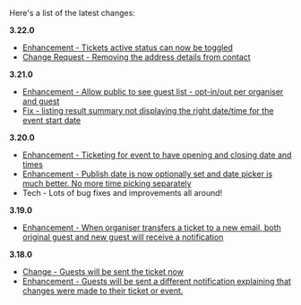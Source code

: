 Here's a list of the latest changes:

**3.22.0**

- [Enhancement - Tickets active status can now be toggled](https://trello.com/c/FZlTCdIM/599-tickets-should-have-isactive-flag-to-allow-organisers-to-hide-some-tickets)
- [Change Request - Removing the address details from contact](https://trello.com/c/h7sUy8q6/600-remove-the-contact-us-address-details-there-s-no-need-for-that-at-the-moment)


**3.21.0**

- [Enhancement - Allow public to see guest list - opt-in/out per organiser and guest](https://trello.com/c/qN6hBEV4/588-events-allow-public-to-see-guest-list-opt-in-out-per-organiser-and-guest)
- [Fix - listing result summary not displaying the right date/time for the event start date](https://trello.com/c/m86IuApo/593-major-the-listing-result-summary-not-displaying-the-right-date-time-for-the-event-start-date)


**3.20.0**

- [Enhancement - Ticketing for event to have opening and closing date and times](https://trello.com/c/LfmnU4LW/479-events-ticketing-for-event-to-have-opening-and-closing-date-and-times)
- [Enhancement - Publish date is now optionally set and date picker is much better. No more time picking separately](https://trello.com/c/zCqc8wXq/589-events-date-improvements-ad-publising-date-vs-start-and-end-date)
- Tech - Lots of bug fixes and improvements all around!

**3.19.0**

- [Enhancement - When organiser transfers a ticket to a new email, both original guest and new guest will receive a notification](https://trello.com/c/VtQklgSB/586-ticket-transfer-and-notification)

**3.18.0**

- [Change - Guests will be sent the ticket now](https://trello.com/c/r7biHc3s/584-each-guest-should-receive-the-ticket-along-with-an-invite)
- [Enhancement - Guests will be sent a different notification explaining that changes were made to their ticket or event.](https://trello.com/c/CHgDUYTW/585-resending-ticket-notification) 
